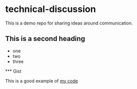 # technical-discussion
This is a demo repo for sharing ideas around communication.


## This is a second heading

* one
* two
* three

*** Gist

This is a good example of [my code](https://gist.github.com/carmelocs/30f3b85690a06c0bf1891989783db658)
